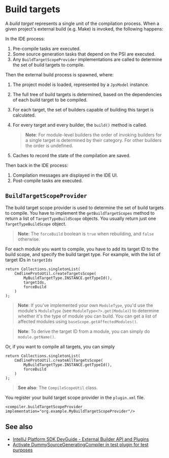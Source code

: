 # Build targets
A _build target_ represents a single unit of the compilation process. When a given project's external build (e.g. Make) is invoked, the following happens:

In the IDE process:

1. Pre-compile tasks are executed.
2. Some source generation tasks that depend on the PSI are executed.
3. Any `BuildTargetScopeProvider` implementations are called to determine the set of build targets to compile.

Then the external build process is spawned, where:

1. The project model is loaded, represented by a `JpsModel` instance.
2. The full tree of build targets is determined, based on the dependencies of each build target to be compiled.
3. For each target, the set of builders capable of building this target is calculated.
4. For every target and every builder, the `build()` method is called.

	> **Note**: For module-level builders the order of invoking builders for a single target is determined by their category. For other builders the order is undefined.

5. Caches to record the state of the compilation are saved.

Then back in the IDE process:

1. Compilation messages are displayed in the IDE UI.
2. Post-compile tasks are executed.




## `BuildTargetScopeProvider`
The build target scope provider is used to determine the set of build targets to compile. You have to implement the `getBuildTargetScopes` method to return a list of `TargetTypeBuildScope` objects. You usually return just one `TargetTypeBuildScope` object.

> **Note**: The `forceBuild` boolean is `true` when rebuilding, and `false` otherwise.

For each module you want to compile, you have to add its target ID to the build scope, and specify the build target type. For example, with the list of target IDs in `targetIds`

```
return Collections.singletonList(
	CmdlineProtoUtil.createTargetsScope(
		MyBuildTargetType.INSTANCE.getTypeId(),
		targetIds,
		forceBuild
	)
);
```

> **Note**: If you've implemented your own `ModuleType`, you'd use the module's `ModuleType` (see `ModuleType<?>.get(Module)`) to determine whether it's the type of module you can build. You can get a list of affected modules using `baseScope.getAffectedModules()`.

> **Note**: To derive the target ID from a module, you can simply do `module.getName()`.

Or, if you want to compile all targets, you can simply

```
return Collections.singletonList(
	CmdlineProtoUtil.createAllTargetsScope(
		MyBuildTargetType.INSTANCE.getTypeId(),
		forceBuild
	)
);
```

> **See also**: The `CompileScopeUtil` class.

You register your build target scope provider in the `plugin.xml` file.

```
<compiler.buildTargetScopeProvider implementation="org.example.MyBuildTargetScopeProvider"/>
```




## See also

* [IntelliJ Platform SDK DevGuide - External Builder API and Plugins](http://www.jetbrains.org/intellij/sdk/docs/reference_guide/frameworks_and_external_apis/external_builder_api.html)
* [Activate DummySourceGeneratingCompiler in test plugin for test purposes](https://devnet.jetbrains.com/message/5484095#5484095)
